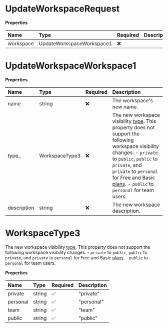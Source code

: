 # UpdateWorkspaceRequest

**Properties**

| Name      | Type                      | Required | Description |
| :-------- | :------------------------ | :------- | :---------- |
| workspace | UpdateWorkspaceWorkspace1 | ❌       |             |

# UpdateWorkspaceWorkspace1

**Properties**

| Name        | Type           | Required | Description                                                                                                                                                                                                                                                                                                                                                                                                                        |
| :---------- | :------------- | :------- | :--------------------------------------------------------------------------------------------------------------------------------------------------------------------------------------------------------------------------------------------------------------------------------------------------------------------------------------------------------------------------------------------------------------------------------- |
| name        | string         | ❌       | The workspace's new name.                                                                                                                                                                                                                                                                                                                                                                                                          |
| type\_      | WorkspaceType3 | ❌       | The new workspace visibility [type](https://learning.postman.com/docs/collaborating-in-postman/using-workspaces/managing-workspaces/#changing-workspace-visibility). This property does not support the following workspace visibility changes: - `private` to `public`, `public` to `private`, and `private` to `personal` for Free and Basic [plans](https://www.postman.com/pricing/). - `public` to `personal` for team users. |
| description | string         | ❌       | The new workspace description.                                                                                                                                                                                                                                                                                                                                                                                                     |

# WorkspaceType3

The new workspace visibility [type](https://learning.postman.com/docs/collaborating-in-postman/using-workspaces/managing-workspaces/#changing-workspace-visibility). This property does not support the following workspace visibility changes: - `private` to `public`, `public` to `private`, and `private` to `personal` for Free and Basic [plans](https://www.postman.com/pricing/). - `public` to `personal` for team users.

**Properties**

| Name     | Type   | Required | Description |
| :------- | :----- | :------- | :---------- |
| private  | string | ✅       | "private"   |
| personal | string | ✅       | "personal"  |
| team     | string | ✅       | "team"      |
| public   | string | ✅       | "public"    |

<!-- This file was generated by liblab | https://liblab.com/ -->

